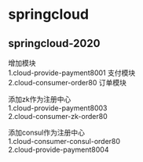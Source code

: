 # springcloud

## springcloud-2020

增加模块  
1.cloud-provide-payment8001 支付模块  
2.cloud-consumer-order80 订单模块

添加zk作为注册中心  
1.cloud-provide-payment8003  
2.cloud-consumer-zk-order80  

添加consul作为注册中心  
1.cloud-consumer-consul-order80  
2.cloud-provide-payment8004  
